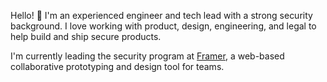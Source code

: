 Hello! :wave: I'm an experienced engineer and tech lead with a strong security background. I love working with product, design, engineering, and legal to help build and ship secure products.

I'm currently leading the security program at [Framer](https://www.framer.com/), a web-based collaborative prototyping and design tool for teams.
